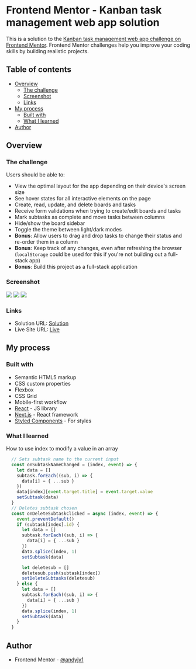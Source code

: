 # Frontend Mentor - Kanban task management web app solution

This is a solution to the [Kanban task management web app challenge on Frontend Mentor](https://www.frontendmentor.io/challenges/kanban-task-management-web-app-wgQLt-HlbB). Frontend Mentor challenges help you improve your coding skills by building realistic projects. 

## Table of contents

- [Overview](#overview)
  - [The challenge](#the-challenge)
  - [Screenshot](#screenshot)
  - [Links](#links)
- [My process](#my-process)
  - [Built with](#built-with)
  - [What I learned](#what-i-learned)
- [Author](#author)

## Overview

### The challenge

Users should be able to:

- View the optimal layout for the app depending on their device's screen size
- See hover states for all interactive elements on the page
- Create, read, update, and delete boards and tasks
- Receive form validations when trying to create/edit boards and tasks
- Mark subtasks as complete and move tasks between columns
- Hide/show the board sidebar
- Toggle the theme between light/dark modes
- **Bonus**: Allow users to drag and drop tasks to change their status and re-order them in a column
- **Bonus**: Keep track of any changes, even after refreshing the browser (`localStorage` could be used for this if you're not building out a full-stack app)
- **Bonus**: Build this project as a full-stack application

### Screenshot

![](./screenshots/screenshot3.png)
![](./screenshots/screenshot2.png)
![](./screenshots/screenshot1.png)


### Links

- Solution URL: [Solution](https://github.com/andyjv1/kanban-task-management-web-app)
- Live Site URL: [Live](https://your-live-site-url.com)

## My process

### Built with

- Semantic HTML5 markup
- CSS custom properties
- Flexbox
- CSS Grid
- Mobile-first workflow
- [React](https://reactjs.org/) - JS library
- [Next.js](https://nextjs.org/) - React framework
- [Styled Components](https://styled-components.com/) - For styles


### What I learned

How to use index to modify a value in an array

```js
  // Sets subtask name to the current input
  const onSubtaskNameChanged = (index, event) => {
    let data = []
    subtask.forEach((sub, i) => {
      data[i] = { ...sub }
    })
    data[index][event.target.title] = event.target.value
    setSubtask(data)
  }
  // Deletes subtask chosen
  const onDeleteSubtaskClicked = async (index, event) => {
    event.preventDefault()
    if (subtask[index].id) {
      let data = []
      subtask.forEach((sub, i) => {
        data[i] = { ...sub }
      })
      data.splice(index, 1)
      setSubtask(data)

      let deletesub = []
      deletesub.push(subtask[index])
      setDeleteSubtasks(deletesub)
    } else {
      let data = []
      subtask.forEach((sub, i) => {
        data[i] = { ...sub }
      })
      data.splice(index, 1)
      setSubtask(data)
    }
  }
```

## Author

- Frontend Mentor - [@andyjv1](https://www.frontendmentor.io/profile/andyjv1)
